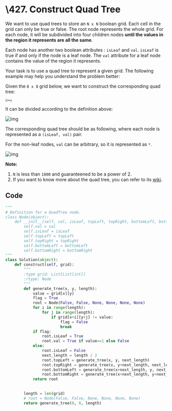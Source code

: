 # \427. Construct Quad Tree 

We want to use quad trees to store an `N x N` boolean grid. Each cell in the grid can only be true or false. The root node represents the whole grid. For each node, it will be subdivided into four children nodes **until the values in the region it represents are all the same**.

Each node has another two boolean attributes : `isLeaf` and `val`. `isLeaf` is true if and only if the node is a leaf node. The `val` attribute for a leaf node contains the value of the region it represents.

Your task is to use a quad tree to represent a given grid. The following example may help you understand the problem better:

Given the `8 x 8` grid below, we want to construct the corresponding quad tree:

<img src="https://s3-lc-upload.s3.amazonaws.com/uploads/2018/02/01/962_grid.png" alt="img" style="zoom:50%;" />

It can be divided according to the definition above:

![img](https://s3-lc-upload.s3.amazonaws.com/uploads/2018/02/01/962_grid_divided.png)

 

The corresponding quad tree should be as following, where each node is represented as a `(isLeaf, val)` pair.

For the non-leaf nodes, `val` can be arbitrary, so it is represented as `*`.

![img](https://s3-lc-upload.s3.amazonaws.com/uploads/2018/02/01/962_quad_tree.png)

**Note:**

1. `N` is less than `1000` and guaranteened to be a power of 2.
2. If you want to know more about the quad tree, you can refer to its [wiki](https://en.wikipedia.org/wiki/Quadtree).



## Code

```python
"""
# Definition for a QuadTree node.
class Node(object):
    def __init__(self, val, isLeaf, topLeft, topRight, bottomLeft, bottomRight):
        self.val = val
        self.isLeaf = isLeaf
        self.topLeft = topLeft
        self.topRight = topRight
        self.bottomLeft = bottomLeft
        self.bottomRight = bottomRight
"""
class Solution(object):
    def construct(self, grid):
        """
        :type grid: List[List[int]]
        :rtype: Node
        """
        def generate_tree(x, y, length):
            value = grid[x][y]
            flag = True
            root = Node(False, False, None, None, None, None)
            for i in range(length):
                for j in range(length):
                    if grid[x+i][y+j] != value:
                        flag = False
                        break
            if flag:
                root.isLeaf = True
                root.val = True if value==1 else False
            else:
                root.isLeaf = False
                next_length = length / 2
                root.topLeft = generate_tree(x, y, next_length)
                root.topRight = generate_tree(x, y+next_length, next_length)
                root.bottomLeft = generate_tree(x+next_length, y, next_length)
                root.bottomRight = generate_tree(x+next_length, y+next_length, next_length)
            return root
            
        
        length = len(grid)
        # root = Node(False, False, None, None, None, None)
        return generate_tree(0, 0, length)
```

